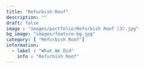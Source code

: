 ```yaml
---
title: "Refurbish Roof"
description: ""
draft: false
image : "images/portfolio/Refurbish Roof (3).jpg"
bg_image: "images/feature-bg.jpg"
category: [ "Refurbish Roof"]
information:
  - label : "What We Did"
    info : "Refurbish Roof"
---
```



